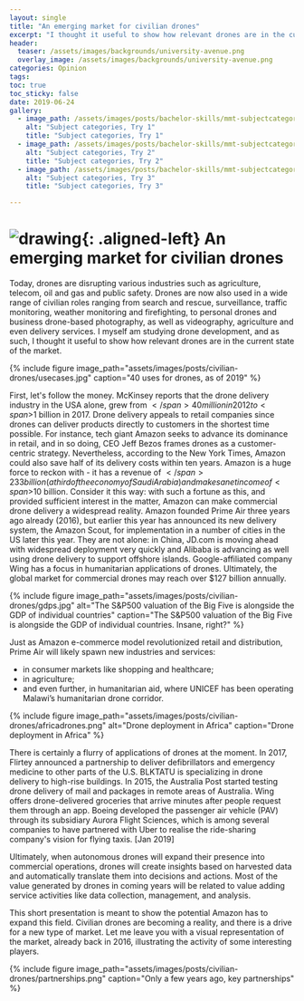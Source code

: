 ```yaml
---
layout: single
title: "An emerging market for civilian drones"
excerpt: "I thought it useful to show how relevant drones are in the current state of the market."
header:
  teaser: /assets/images/backgrounds/university-avenue.png
  overlay_image: /assets/images/backgrounds/university-avenue.png
categories: Opinion
tags:
toc: true
toc_sticky: false
date: 2019-06-24
gallery:
  - image_path: /assets/images/posts/bachelor-skills/mmt-subjectcategories1.png
    alt: "Subject categories, Try 1"
    title: "Subject categories, Try 1"
  - image_path: /assets/images/posts/bachelor-skills/mmt-subjectcategories2.png
    alt: "Subject categories, Try 2"
    title: "Subject categories, Try 2"
  - image_path: /assets/images/posts/bachelor-skills/mmt-subjectcategories3.png
    alt: "Subject categories, Try 3"
    title: "Subject categories, Try 3"

---
```

# ![drawing](/assets/images/favicon.jpg){: .aligned-left} An emerging market for civilian drones

Today, drones are disrupting various industries such as agriculture, telecom, oil and gas and public safety. Drones are now also used in a wide range of civilian roles ranging from search and rescue, surveillance, traffic monitoring, weather monitoring and firefighting, to personal drones and business drone-based photography, as well as videography, agriculture and even delivery services. I myself am studying drone development, and as such, I thought it useful to show how relevant drones are in the current state of the market.

{%
include figure
image_path="assets/images/posts/civilian-drones/usecases.jpg"
caption="40 uses for drones, as of 2019"
%}

First, let's follow the money. McKinsey reports that the drone delivery industry in the USA alone, grew from <span>$</span>40 million in 2012 to <span>$</span>1 billion in 2017.  Drone delivery appeals to retail companies since drones can deliver products directly to customers in the shortest time possible. For instance, tech giant Amazon seeks to advance its dominance in retail, and in so doing, CEO Jeff Bezos frames drones as a customer-centric strategy. Nevertheless, according to the New York Times, Amazon could also save half of its delivery costs within ten years.
Amazon is a huge force to reckon with - it has a revenue of <span>$</span>233 billion (a third of the economy of Saudi Arabia) and makes a net income of <span>$</span>10 billion. Consider it this way: with such a fortune as this, and provided sufficient interest in the matter, Amazon can make commercial drone delivery a widespread reality. Amazon founded Prime Air three years ago already (2016), but earlier this year has announced its new delivery system, the Amazon Scout, for implementation in a number of cities in the US later this year. They are not alone: in China, JD.com is moving ahead with widespread deployment very quickly and Alibaba is advancing as well using drone delivery to support offshore islands. Google-affiliated company Wing has a focus in humanitarian applications of drones. Ultimately, the global market for commercial drones may reach over $127 billion annually.

{%
include figure
image_path="assets/images/posts/civilian-drones/gdps.jpg"
alt="The S&P500 valuation of the Big Five is alongside the GDP of individual countries"
caption="The S&P500 valuation of the Big Five is alongside the GDP of individual countries. Insane, right?"
%}

Just as Amazon e-commerce model revolutionized retail and distribution, Prime Air will likely spawn new industries and services:
-	in consumer markets like shopping and healthcare;
-	in agriculture;
-	and even further, in humanitarian aid, where UNICEF has been operating Malawi’s humanitarian drone corridor.

{%
include figure
image_path="assets/images/posts/civilian-drones/africadrones.png"
alt="Drone deployment in Africa"
caption="Drone deployment in Africa"
%}

There is certainly a flurry of applications of drones at the moment. In 2017, Flirtey announced a partnership to deliver defibrillators and emergency medicine to other parts of the U.S. BLKTATU is specializing in drone delivery to high-rise buildings. In 2015, the Australia Post started testing drone delivery of mail and packages in remote areas of Australia. Wing offers drone-delivered groceries that arrive minutes after people request them through an app. Boeing developed the passenger air vehicle (PAV) through its subsidiary Aurora Flight Sciences, which is among several companies to have partnered with Uber to realise the ride-sharing company's vision for flying taxis. [Jan 2019]

Ultimately, when autonomous drones will expand their presence into commercial operations, drones will create insights based on harvested data and automatically translate them into decisions and actions. Most of the value generated by drones in coming years will be related to value adding service activities like data collection, management, and analysis.

This short presentation is meant to show the potential Amazon has to expand this field. Civilian drones are becoming a reality, and there is a drive for a new type of market. Let me leave you with a visual representation of the market, already back in 2016, illustrating the activity of some interesting players.

{%
include figure
image_path="assets/images/posts/civilian-drones/partnerships.png"
caption="Only a few years ago, key partnerships"
%}
